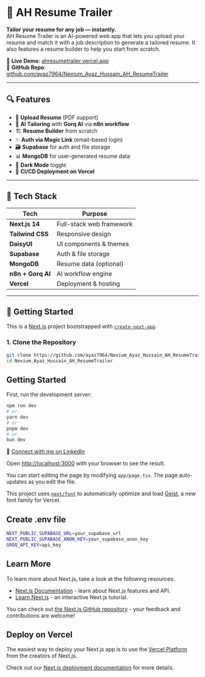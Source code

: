 # 💼 AH Resume Trailer

**Tailor your resume for any job — instantly.**  
AH Resume Trailer is an AI-powered web app that lets you upload your resume and match it with a job description to generate a tailored resume. It also features a resume builder to help you start from scratch.

🔗 **Live Demo**: [ahresumetrailer.vercel.app](https://ahresumetrailer.vercel.app/)  
📁 **GitHub Repo**: [github.com/ayaz7964/Nexium_Ayaz_Hussain_AH_ResumeTrailer](https://github.com/ayaz7964/Nexium_Ayaz_Hussain_AH_ResumeTrailer)


---

## 🔍 Features

- 📄 **Upload Resume** (PDF support)
- 🧠 **AI Tailoring** with **Gorq AI** via **n8n workflow**
- 🏗 **Resume Builder** from scratch
- ✨ **Auth via Magic Link** (email-based login)
- 🗃 **Supabase** for auth and file storage
- 📊 **MongoDB** for user-generated resume data
- 🌙 **Dark Mode** toggle
- 🚀 **CI/CD Deployment on Vercel**

---

## 🧰 Tech Stack

| Tech             | Purpose                        |
|------------------|--------------------------------|
| **Next.js 14**   | Full-stack web framework       |
| **Tailwind CSS** | Responsive design              |
| **DaisyUI**      | UI components & themes         |
| **Supabase**     | Auth & file storage            |
| **MongoDB**      | Resume data (optional)         |
| **n8n + Gorq AI**| AI workflow engine             |
| **Vercel**       | Deployment & hosting           |

---

## 🚀 Getting Started

This is a [Next.js](https://nextjs.org) project bootstrapped with [`create-next-app`](https://nextjs.org/docs/app/api-reference/cli/create-next-app).

### 1. Clone the Repository

```bash
git clone https://github.com/ayaz7964/Nexium_Ayaz_Hussain_AH_ResumeTrailer.git
cd Nexium_Ayaz_Hussain_AH_ResumeTrailer
```




## Getting Started

First, run the development server:

```bash
npm run dev
# or
yarn dev
# or
pnpm dev
# or
bun dev
```

🔗 [Connect with me on LinkedIn](https://www.linkedin.com/in/ayaz-hussain-cs)


Open [http://localhost:3000](http://localhost:3000) with your browser to see the result.

You can start editing the page by modifying `app/page.tsx`. The page auto-updates as you edit the file.

This project uses [`next/font`](https://nextjs.org/docs/app/building-your-application/optimizing/fonts) to automatically optimize and load [Geist](https://vercel.com/font), a new font family for Vercel.


## Create .env file 

```bash 
NEXT_PUBLIC_SUPABASE_URL=your_supabase_url
NEXT_PUBLIC_SUPABASE_ANON_KEY=your_supabase_anon_key
GROQ_API_KEY=api_key
```

## Learn More

To learn more about Next.js, take a look at the following resources:

- [Next.js Documentation](https://nextjs.org/docs) - learn about Next.js features and API.
- [Learn Next.js](https://nextjs.org/learn) - an interactive Next.js tutorial.

You can check out [the Next.js GitHub repository](https://github.com/vercel/next.js) - your feedback and contributions are welcome!

## Deploy on Vercel

The easiest way to deploy your Next.js app is to use the [Vercel Platform](https://vercel.com/new?utm_medium=default-template&filter=next.js&utm_source=create-next-app&utm_campaign=create-next-app-readme) from the creators of Next.js.

Check out our [Next.js deployment documentation](https://nextjs.org/docs/app/building-your-application/deploying) for more details.
